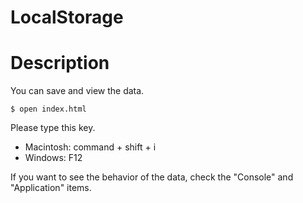 # LocalStorage

# Description

You can save and view the data.

```
$ open index.html
```

Please type this key.
- Macintosh: command + shift + i 
- Windows: F12

If you want to see the behavior of the data, 
check the "Console" and "Application" items.
